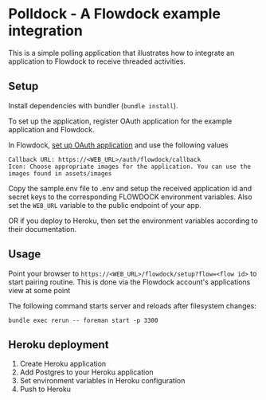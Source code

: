 # Polldock - A Flowdock example integration

This is a simple polling application that illustrates how to integrate an application to Flowdock to receive threaded activities.

## Setup

Install dependencies with bundler (`bundle install`).

To set up the application, register OAuth application for the example application and Flowdock.

In Flowdock, [set up OAuth application](https://www.flowdock.com/oauth/applications/) and use the following values

    Callback URL: https://<WEB_URL>/auth/flowdock/callback
    Icon: Choose appropriate images for the application. You can use the images found in assets/images

Copy the sample.env file to .env and setup the received application id and secret keys to the corresponding FLOWDOCK environment variables.
Also set the `WEB_URL` variable to the public endpoint of your app.

OR if you deploy to Heroku, then set the environment variables according to their documentation.

## Usage

Point your browser to `https://<WEB_URL>/flowdock/setup?flow=<flow id>` to start pairing routine. This is done via the
Flowdock account's applications view at some point

The following command starts server and reloads after filesystem changes:

    bundle exec rerun -- foreman start -p 3300

## Heroku deployment

1. Create Heroku application
2. Add Postgres to your Heroku application
3. Set environment variables in Heroku configuration
4. Push to Heroku

